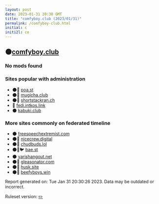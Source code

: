 ```yaml
---
layout: post
date: 2023-01-31 20:30 GMT
title: "comfyboy.club (2023/01/31)"
permalink: /comfyboy-club.html
initial: c
initi2l: co
---
```


## 🌑[comfyboy.club](https://comfyboy.club)

### No mods found

### Sites popular with administration

* 🌑🧸 [poa.st](/poa-st.html)
* 🌑🧸 [mugicha.club](/mugicha-club.html)
* 🌑🧸 [shortstackran.ch](/shortstackran-ch.html)
* 🐘 [fedi.intkos.link](/fedi-intkos-link.html)
* 🌑 [kabuki.club](/kabuki-club.html)

### More sites commonly on federated timeline

* 🌑 [freespeechextremist.com](/freespeechextremist-com.html)
* 🌑🧸 [nicecrew.digital](/nicecrew-digital.html)
* 🌑🧸 [chudbuds.lol](/chudbuds-lol.html)
* 🌑🧸🐦 [bae.st](/bae-st.html)
* 🌑 [varishangout.net](/varishangout-net.html)
* 🌑🧸 [gleasonator.com](/gleasonator-com.html)
* 🌑🧸 [husk.site](/husk-site.html)
* 🌑🧸 [beefyboys.win](/beefyboys-win.html)

Report generated on: Tue Jan 31 20:30:26 2023. Data may be outdated or incorrect.

Ruleset version: [✏️](/version-pencil)
